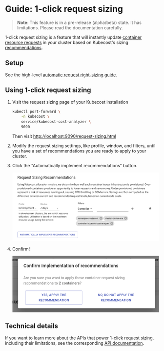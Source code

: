 Guide: 1-click request sizing
=============================

> **Note**: This feature is in a pre-release (alpha/beta) state. It has limitations. Please read the documentation carefully.

1-click request sizing is a feature that will instantly update [container
resource
requests](https://kubernetes.io/docs/concepts/configuration/manage-resources-containers/#requests-and-limits)
in your cluster based on Kubecost's sizing
[recommendations](https://github.com/kubecost/docs/blob/main/api-request-right-sizing.md). 

## Setup

See the high-level [automatic request right-sizing guide](https://github.com/kubecost/docs/blob/main/auto-request-sizing.md).

## Using 1-click request sizing

1. Visit the request sizing page of your Kubecost installation
      ```bash
      kubectl port-forward \
          -n kubecost \
          service/kubecost-cost-analyzer \
          9090
      ```

      Then visit [http://localhost:9090/request-sizing.html](http://localhost:9090/request-sizing.html)

2. Modify the request sizing settings, like profile, window, and filters, until
   you have a set of recommendations you are ready to apply to your cluster.

3. Click the "Automatically implement recommendations" button.

      ![](https://raw.githubusercontent.com/kubecost/docs/main/images/one-click-request-sizing/configured-with-button.png)

4. Confirm!

      ![](https://raw.githubusercontent.com/kubecost/docs/main/images/one-click-request-sizing/confirm-dialog.png)

## Technical details

If you want to learn more about the APIs that power 1-click request sizing,
including their limitations, see the corresponding [API
documentation](https://github.com/kubecost/docs/blob/main/api-request-recommendation-apply.md).


<!--- {"article":"5843816284823","section":"4402815656599","permissiongroup":"1500001277122"} --->
